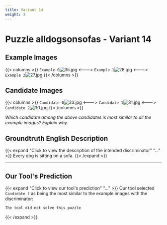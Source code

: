 ```yaml
---
title: Variant 14
weight: 3
---
```


# Puzzle alldogsonsofas - Variant 14

## Example Images
{{< columns >}}
`Example 0`![35.jpg](/natscene_data/images/35.jpg)
<--->
`Example 1`![28.jpg](/natscene_data/images/28.jpg)
<--->
`Example 2`![27.jpg](/natscene_data/images/27.jpg)
{{< /columns >}}

## Candidate Images
{{< columns >}}
`Candidate 0`![33.jpg](/natscene_data/images/33.jpg)
<--->
`Candidate 1`![31.jpg](/natscene_data/images/31.jpg)
<--->
`Candidate 2`![30.jpg](/natscene_data/images/30.jpg)
{{< /columns >}}

*Which candidate among the above candidates is most similar to all the example images? Explain why.*

## Groundtruth English Description

{{< expand "Click to view the description of the intended discriminator" "..." >}}
Every dog is sitting on a sofa.
{{< /expand >}}

---



## Our Tool's Prediction

{{< expand "Click to view our tool's prediction" "..." >}}
Our tool selected `Candidate ?` as being the most similar to the example images with the discriminator:
```plaintext
The tool did not solve this puzzle
```
{{< /expand >}}
